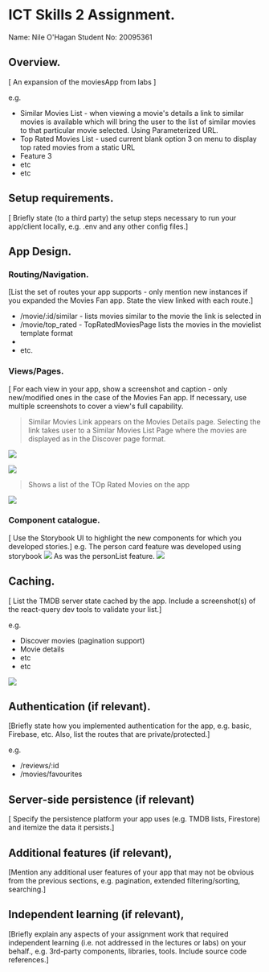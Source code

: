 
# ICT Skills 2 Assignment.

Name: Nile O'Hagan Student No: 20095361

## Overview.

[ An expansion of the moviesApp from labs ]

e.g. 
+ Similar Movies List - when viewing a movie's details a link to similar movies is available which will bring the user to the list of similar movies to that particular movie selected. Using Parameterized URL.
+ Top Rated Movies List - used current blank option 3 on menu to display top rated movies from a static URL
+ Feature 3
+ etc
+ etc

## Setup requirements.

[ Briefly state (to a third party) the setup steps necessary to run your app/client locally, e.g. .env and any other config files.]

## App Design.

### Routing/Navigation.

[List the set of routes your app supports - only mention new instances if you expanded the Movies Fan app. State the view linked with each route.] 


+ /movie/:id/similar - lists movies similar to the movie the link is selected in
+ /movie/top_rated - TopRatedMoviesPage lists the movies in the movielist template format
+ 
+ etc.

### Views/Pages.

[ For each view in your app, show a screenshot and caption - only new/modified ones in the case of the Movies Fan app. If necessary, use multiple screenshots to cover a view's full capability.


>Similar Movies Link appears on the Movies Details page. Selecting the link takes user to a Similar Movies List Page where the movies are displayed as in the Discover page format.

![][simLink]

![][simPage]

>Shows a list of the TOp Rated Movies on the app

![][topRated]


### Component catalogue.

[ Use the Storybook UI to highlight the new components for which you developed stories.]
e.g.
The person card feature was developed using storybook
![][personCard]
As was the personList feature.
![][personList]

## Caching.

[ List the TMDB server state cached by the app. Include a screenshot(s) of the react-query dev tools to validate your list.]

e.g.
+ Discover movies (pagination support)
+ Movie details
 + etc
+ etc

![][caching]

## Authentication (if relevant).

[Briefly state how you implemented authentication for the app, e.g. basic, Firebase, etc. Also, list the routes that are private/protected.]

e.g.
+ /reviews/:id
+ /movies/favourites

## Server-side persistence (if relevant)

[ Specify the persistence 
platform your app uses (e.g. TMDB lists, Firestore) and itemize the data it persists.]

## Additional features (if relevant),

[Mention any additional user features of your app that may not be obvious from the previous sections, e.g. pagination, extended filtering/sorting, searching.]

## Independent learning (if relevant),

[Briefly explain any aspects of your assignment work that required independent learning (i.e. not addressed in the lectures or labs) on your behalf., e.g. 3rd-party components, libraries, tools. Include source code references.]

[simLink]: ./public/similarLink.PNG
[simPage]: ./public/similarMoviesPage.PNG
[topRated]: ./public/topRated.png
[caching]: ./public/caching.png
[personCard]: ./public/personCard.story.png
[personList]: ./public/personList.story.png
